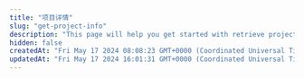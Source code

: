 ```yaml
---
title: "项目详情"
slug: "get-project-info"
description: "This page will help you get started with retrieve project information."
hidden: false
createdAt: "Fri May 17 2024 08:08:23 GMT+0000 (Coordinated Universal Time)"
updatedAt: "Fri May 17 2024 16:01:31 GMT+0000 (Coordinated Universal Time)"
---
```


<API
	method="GET"
	url="/project/get"
	:query="query"
	:results="results"
/>

<script setup>
const query = {
	projectId: {
		type: 'long',
		default: 128,
		description: 'project id'
	},
}
const results = {
	200: {
    "code": 200,
    "message": "Success",
    "data": {
        "description": "this project description",
        "created_at":"2024-04-22"
    },
    "date": "2024-05-17 16:04:53",
    "requestId": "71c3ddd6171593314607810011afb4",
    "success": true
	},
	400: {
		"code": 400,
		"data": null,
		"date": "",
		"message": "Illegal Parameter",
		"requestId": "",
		"success": false
	}
}
</script>
